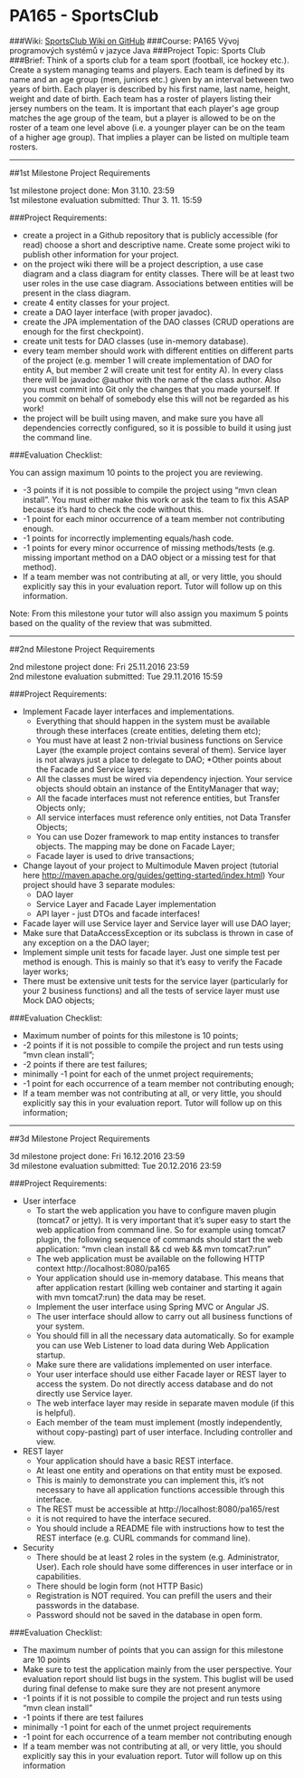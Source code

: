 # PA165 - SportsClub

###Wiki:
[SportsClub Wiki on GitHub](../../wiki)
###Course: 
PA165 Vývoj programových systémů v jazyce Java
###Project Topic: 
Sports Club
###Brief:
Think of a sports club for a team sport (football, ice hockey etc.). 
Create a system managing teams and players. Each team is defined by its 
name and an age group (men, juniors etc.) given by an interval between 
two years of birth. Each player is described by his first name, last name, 
height, weight and date of birth. Each team has a roster of players listing 
their jersey numbers on the team. It is important that each player's age 
group matches the age group of the team, but a player is allowed to be on 
the roster of a team one level above (i.e. a younger player can be on the 
team of a higher age group). That implies a player can be listed on multiple team rosters.

--------------------------------

##1st Milestone Project Requirements

1st milestone project done: Mon 31.10. 23:59  
1st milestone evaluation submitted: Thur 3. 11. 15:59

###Project Requirements:

- create a project in a Github repository that is publicly accessible (for read) choose a short and descriptive name. Create some project wiki to publish other information for your project.
- on the project wiki there will be a project description, a use case diagram and a class diagram for entity classes. There will be at least two user roles in the use case diagram. Associations between entities will be present in the class diagram.
- create 4 entity classes for your project.
- create a DAO layer interface (with proper javadoc).
- create the JPA implementation of the DAO classes (CRUD operations are enough for the first checkpoint).
- create unit tests for DAO classes (use in-memory database).
- every team member should work with different entities on different parts of the project (e.g. member 1 will create implementation of DAO for entity A, but member 2 will create unit test for entity A). In every class there will  be javadoc @author with the name of the class author. Also you must commit into Git only the changes that you made yourself. If you commit on behalf of somebody else this will not be regarded as his work!
- the project will be built using maven, and make sure you have all dependencies correctly configured, so it is possible to build it using just the command line.

###Evaluation Checklist:

You can assign maximum 10 points to the project you are reviewing.
* -3 points if it is not possible to compile the project using “mvn clean install”. You must either make this work or ask the team to fix this ASAP because it’s hard to check the code without this.
* -1 point for each minor occurrence of a team member not contributing enough.
* -1 points for incorrectly implementing equals/hash code.
* -1 points for every minor occurrence of missing methods/tests (e.g. missing important method on a DAO object or a missing test for that method).
* If a team member was not contributing at all, or very little, you should explicitly say this in your evaluation report. Tutor will follow up on this information.

Note: 
From this milestone your tutor will also assign you maximum 5 points based on the quality of the review that was submitted.

-------------------
##2nd Milestone Project Requirements

2nd milestone project done: Fri 25.11.2016 23:59  
2nd milestone evaluation submitted: Tue 29.11.2016 15:59

###Project Requirements:

* Implement Facade layer interfaces and implementations.
    * Everything that should happen in the system must be available through these interfaces (create entities, deleting them etc);
    * You must have at least 2 non-trivial business functions on Service Layer (the example project contains several of them). Service layer is not always just a place to delegate to DAO;
*Other points about the Facade and Service layers:
    * All the classes must be wired via dependency injection. Your service objects should obtain an instance of the EntityManager that way;
    * All the facade interfaces must not reference entities, but Transfer Objects only;
    * All service interfaces must reference only entities, not Data Transfer Objects;
    * You can use Dozer framework to map entity instances to transfer objects. The mapping may be done on Facade Layer;
    * Facade layer is used to drive transactions;
* Change layout of your project to Multimodule Maven project (tutorial here http://maven.apache.org/guides/getting-started/index.html) Your project should have 3 separate modules:
    * DAO layer
    * Service Layer and Facade Layer implementation
    * API layer - just DTOs and facade interfaces!
* Facade layer will use Service layer and Service layer will use DAO layer;
* Make sure that DataAccessException or its subclass is thrown in case of any exception on a the DAO layer;
* Implement simple unit tests for facade layer. Just one simple test per method is enough. This is mainly so that it’s easy to verify the Facade layer works;
* There must be extensive unit tests for the service layer (particularly for your 2 business functions) and all the tests of service layer must use Mock DAO objects;

###Evaluation Checklist:

* Maximum number of points for this milestone is 10 points;
* -2 points if it is not possible to compile the project and run tests using “mvn clean install”;
* -2 points if there are test failures;
* minimally -1 point for each of the unmet project requirements;
* -1 point for each occurrence of a team member not contributing enough;
* If a team member was not contributing at all, or very little, you should explicitly say this in your evaluation report. Tutor will follow up on this information;

-------------------
##3d Milestone Project Requirements

3d milestone project done: Fri 16.12.2016 23:59  
3d milestone evaluation submitted: Tue 20.12.2016 23:59

###Project Requirements:

* User interface
    * To start the web application you have to configure maven plugin (tomcat7 or jetty). It is very important that it’s super easy to start the web application from command line. So for example using tomcat7 plugin, the following sequence of commands should start the web application: “mvn clean install &amp;&amp; cd web &amp;&amp; mvn tomcat7:run”     
    * The web application must be available on the following HTTP context http://localhost:8080/pa165     
    * Your application should use in-memory database. This means that after application restart (killing web container and starting it again with mvn tomcat7:run) the data may be reset.     
    * Implement the user interface using Spring MVC or Angular JS.&nbsp;     
    * The user interface should allow to carry out all business functions of your system.     
    * You should fill in all the necessary data automatically. So for example you can use Web Listener to load data during Web Application startup.     
    * Make sure there are validations implemented on user interface.     
    * Your user interface should use either Facade layer or REST layer to access the system. Do not directly access database and do not directly use Service layer.     
    * The web interface layer may reside in separate maven module (if this is helpful).     
    * Each member of the team must implement (mostly independently, without copy-pasting) part of user interface. Including controller and view.           
* REST layer
    * Your application should have a basic REST interface.     
    * At least one entity and operations on that entity must be exposed.     
    * This is mainly to demonstrate you can implement this, it’s not necessary to have all application functions accessible through this interface.     
    * The REST must be accessible at http://localhost:8080/pa165/rest     
    * it is not required to have the interface secured.     
    * You should include a README file with instructions how to test the REST interface (e.g. CURL commands for command line).           
* Security
    * There should be at least 2 roles in the system (e.g. Administrator, User). Each role should have some differences in user interface or in capabilities.     
    * There should be login form (not HTTP Basic)     
    * Registration is NOT required. You can prefill the users and their passwords in the database.     
    * Password should not be saved in the database in open form.
    
###Evaluation Checklist:
    
* The maximum number of points that you can assign for this milestone are 10 points
* Make sure to test the application mainly from the user perspective. Your evaluation report should list bugs in the system. This buglist will be used during final defense to make sure they are not present anymore
* -1 points if it is not possible to compile the project and run tests using “mvn clean install”
* -1 points if there are test failures
* minimally -1 point for each of the unmet project requirements
* -1 point for each occurrence of a team member not contributing enough
* If a team member was not contributing at all, or very little, you should explicitly say this in your evaluation report. Tutor will follow up on this information 
